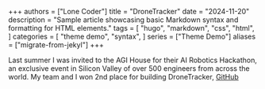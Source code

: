 +++
authors = ["Lone Coder"]
title = "DroneTracker"
date = "2024-11-20"
description = "Sample article showcasing basic Markdown syntax and formatting for HTML elements."
tags = [
    "hugo",
    "markdown",
    "css",
    "html",
]
categories = [
    "theme demo",
    "syntax",
]
series = ["Theme Demo"]
aliases = ["migrate-from-jekyl"]
+++

Last summer I was invited to the AGI House for their AI Robotics Hackathon, an exclusive event in Silicon Valley of over 500 engineers from across the world. My team and I won 2nd place for building DroneTracker,  [GitHub][ghlink]

[ghlink]: https://github.com/AntonioMacaronio/Drone-Robotics
